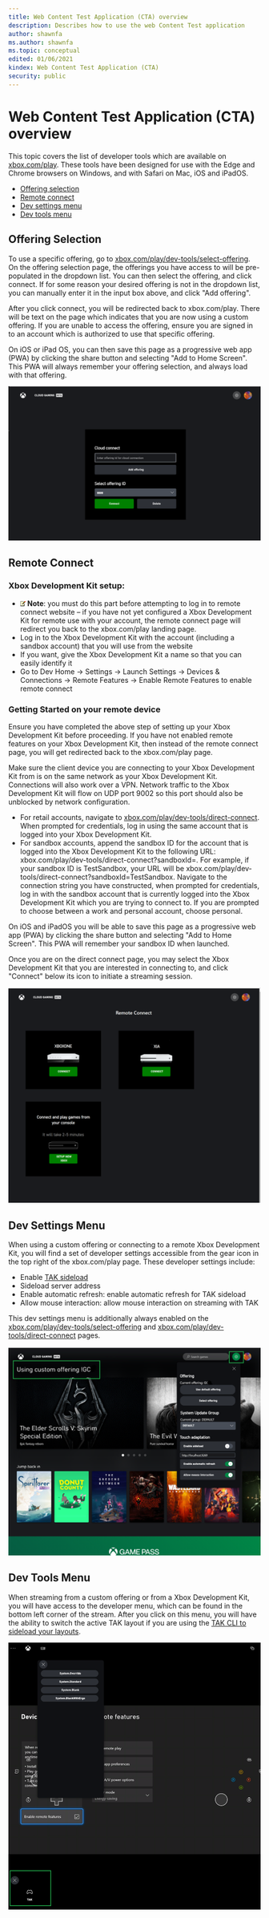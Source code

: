 ```yaml
---
title: Web Content Test Application (CTA) overview
description: Describes how to use the web Content Test application
author: shawnfa
ms.author: shawnfa
ms.topic: conceptual
edited: 01/06/2021
kindex: Web Content Test Application (CTA)
security: public
---
```


# Web Content Test Application (CTA) overview

This topic covers the list of developer tools which are available on [xbox.com/play](https://www.xbox.com/play). These tools have been designed for use with the Edge and Chrome browsers on Windows, and with Safari on Mac, iOS and iPadOS.

- [Offering selection](#offering-selection)
- [Remote connect](#remote-connect)
- [Dev settings menu](#dev-settings-menu)
- [Dev tools menu](#dev-tools-menu)

<a id="offering-selection"></a>

## Offering Selection

To use a specific offering, go to [xbox.com/play/dev-tools/select-offering](https://www.xbox.com/play/dev-tools/select-offering). On the offering selection page, the offerings you have access to will be pre-populated in the dropdown list. You can then select the offering, and click connect. If for some reason your desired offering is not in the dropdown list, you can manually enter it in the input box above, and click "Add offering".

After you click connect, you will be redirected back to xbox.com/play. There will be text on the page which indicates that you are now using a custom offering. If you are unable to access the offering, ensure you are signed in to an account which is authorized to use that specific offering.

On iOS or iPad OS, you can then save this page as a progressive web app (PWA) by clicking the share button and selecting "Add to Home Screen". This PWA will always remember your offering selection, and always load with that offering.

![Screenshot of offering selection page](../../../../../resources/gamecore/secure/images/en-us/game-streaming/game-streaming-web-cta-offering-selection.png)

<a id="remote-connect"></a>

## Remote Connect

### Xbox Development Kit setup:

- ![alert](../../../../../resources/gamecore/images/en-us/common/note.gif) **Note**: you must do this part before attempting to log in to remote connect website – if you have not yet configured a Xbox Development Kit for remote use with your account, the remote connect page will redirect you back to the xbox.com/play landing page.
- Log in to the Xbox Development Kit with the account (including a sandbox account) that you will use from the website
- If you want, give the Xbox Development Kit a name so that you can easily identify it
- Go to Dev Home -> Settings -> Launch Settings -> Devices & Connections -> Remote Features -> Enable Remote Features to enable remote connect

### Getting Started on your remote device

Ensure you have completed the above step of setting up your Xbox Development Kit before proceeding. If you have not enabled remote features on your Xbox Development Kit, then instead of the remote connect page, you will get redirected back to the xbox.com/play page.

Make sure the client device you are connecting to your Xbox Development Kit from is on the same network as your Xbox Development Kit. Connections will also work over a VPN. Network traffic to the Xbox Development Kit will flow on UDP port 9002 so this port should also be unblocked by network configuration.

- For retail accounts, navigate to [xbox.com/play/dev-tools/direct-connect](https://www.xbox.com/play/dev-tools/direct-connect). When prompted for credentials, log in using the same account that is logged into your Xbox Development Kit.
- For sandbox accounts, append the sandbox ID for the account that is logged into the Xbox Development Kit to the following URL: xbox.com/play/dev-tools/direct-connect?sandboxId=. For example, if your sandbox ID is TestSandbox, your URL will be xbox.com/play/dev-tools/direct-connect?sandboxId=TestSandbox. Navigate to the connection string you have constructed, when prompted for credentials, log in with the sandbox account that is currently logged into the Xbox Development Kit which you are trying to connect to. If you are prompted to choose between a work and personal account, choose personal.


On iOS and iPadOS you will be able to save this page as a progressive web app (PWA) by clicking the share button and selecting "Add to Home Screen".  This PWA will remember your sandbox ID when launched.

Once you are on the direct connect page, you may select the Xbox Development Kit that you are interested in connecting to, and click "Connect" below its icon to initiate a streaming session.

![Screenshot of remote connect](../../../../../resources/gamecore/secure/images/en-us/game-streaming/game-streaming-web-cta-remote-connect.png)

<a id="dev-settings-menu"></a>

## Dev Settings Menu

When using a custom offering or connecting to a remote Xbox Development Kit, you will find a set of developer settings accessible from the gear icon in the top right of the xbox.com/play page. These developer settings include:

- Enable [TAK sideload](game-streaming-tak-command-line.md)
- Sideload server address
- Enable automatic refresh: enable automatic refresh for TAK sideload
- Allow mouse interaction: allow mouse interaction on streaming with TAK

This dev settings menu is additionally always enabled on the [xbox.com/play/dev-tools/select-offering](https://www.xbox.com/play/dev-tools/select-offering) and [xbox.com/play/dev-tools/direct-connect](https://www.xbox.com/play/dev-tools/direct-connect) pages.

![Screenshot of dev mode](../../../../../resources/gamecore/secure/images/en-us/game-streaming/game-streaming-web-cta-dev-mode.png)

<a id="dev-tools-menu"></a>

## Dev Tools Menu

When streaming from a custom offering or from a Xbox Development Kit, you will have access to the developer menu, which can be found in the bottom left corner of the stream. After you click on this menu, you will have the ability to switch the active TAK layout if you are using the [TAK CLI to sideload your layouts](game-streaming-tak-command-line.md).

![Screenshot of dev menu](../../../../../resources/gamecore/secure/images/en-us/game-streaming/game-streaming-web-cta-dev-menu.png)
